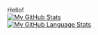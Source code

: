 Hello!
<br>
[![My GitHub Stats](https://github-readme-stats.vercel.app/api/?username=Cohejh&count_private=true&show_icons=true&hide=stars)]()
<br>
[![My GitHub Language Stats](https://github-readme-stats.vercel.app/api/top-langs/?username=Cohejh&langs_count=6&layout=compact)]()


